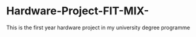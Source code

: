 # Hardware-Project-FIT-MIX-
This is the first year hardware project in my university degree programme
